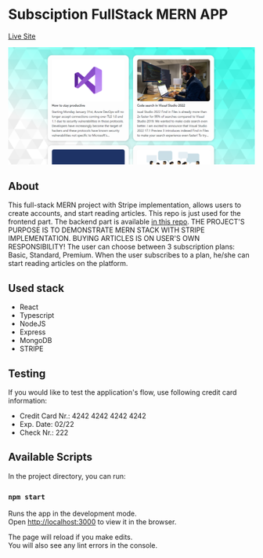 # Subsciption FullStack MERN APP

[Live Site](https://subsb.netlify.app/articles)

<img src="https://github.com/simonbucko/subscribe_client/blob/main/src/assets/projectPic.png?raw=true" alt="subscribe app"/>

## About

This full-stack MERN project with Stripe implementation, allows users to create accounts, and start reading articles. This repo is just used for the frontend part. The backend part is available [in this repo](https://github.com/simonbucko/memories_app_server). THE PROJECT'S PURPOSE IS TO DEMONSTRATE MERN STACK WITH STRIPE IMPLEMENTATION. BUYING ARTICLES IS ON USER'S OWN RESPONSIBILITY! The user can choose between 3 subscription plans: Basic, Standard, Premium. When the user subscribes to a plan, he/she can start reading articles on the platform.

## Used stack

- React
- Typescript
- NodeJS
- Express
- MongoDB
- STRIPE

## Testing

If you would like to test the application's flow, use following credit card information:

- Credit Card Nr.: 4242 4242 4242 4242
- Exp. Date: 02/22
- Check Nr.: 222

## Available Scripts

In the project directory, you can run:

### `npm start`

Runs the app in the development mode.\
Open [http://localhost:3000](http://localhost:3000) to view it in the browser.

The page will reload if you make edits.\
You will also see any lint errors in the console.
